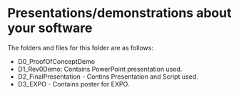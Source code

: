 # Presentations/demonstrations about your software

The folders and files for this folder are as follows:

- D0_ProofOfConceptDemo
- D1_Rev0Demo: Contains PowerPoint presentation used.
- D2_FinalPresentation - Contins Presentation and Script used.
- D3_EXPO - Contains poster for EXPO.
